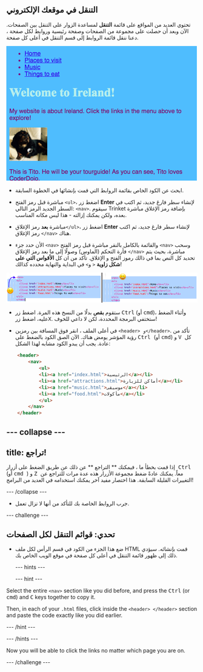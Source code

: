 ## التنقل في موقعك الإلكتروني

تحتوي العديد من المواقع على قائمة **التنقل** لمساعدة الزوار على التنقل بين الصفحات. الآن وبعد أن حصلت على مجموعة من الصفحات وصفحة رئيسية وروابط لكل صفحة ، دعنا ننقل قائمة الروابط إلى قسم التنقل في أعلى كل صفحة.

![مثال على صفحة ويب مع روابط التنقل في الأعلى](images/egNavLinksAtTop.png)

- ابحث عن الكود الخاص بقائمة الروابط التي قمت بإنشائها في الخطوة السابقة.

- مباشرة قبل رمز الفتح `<ul>`، اضغط زر **Enter** لإنشاء سطر فارغ جديد، ثم اكتب في السطر الجديد الرمز التالي: `<nav>`. سيقوم Trinket بإضافة رمز الإغلاق مباشرة بعده، ولكن يمكنك إزالته - هذا ليس مكانه المناسب.

- مباشرة **بعد** رمز الإغلاق`</ul>`، اضغط زر **Enter** لإنشاء سطر فارغ جديد، ثم اكتب رمز الإغلاق `</nav>` هناك.

- الأن حدد جزء `<nav>` والقائمة بالكامل بالنقر مباشرة قبل رمز الفتح `<nav>` وسحب فأرة التحكم (الماوس) وصولًا إلى ما بعد رمز الإغلاق `</nav>` مباشرة، بحيث يتم تحديد كل النص بما في ذالك رموز الفتح و الإغلاق. تأكد من ان كل **الأقواس التي على شكل زاوية** `<` و`>` في البداية والنهاية محدده كذالك!

![لم يتم تحديد النص الموجود على اليسار بالكامل بينما تم تحديد النص الموجود على اليمين بالكامل](images/egSelectedYayWoops.png)

- ستقوم **بقص** بدلًا من النسخ هذه المرة. اضغط زر <kbd>Ctrl</kbd> (أو <kbd>cmd</kbd>)، وأثناء الضغط عليه، اضغط زر<kbd>X</kbd>. ستختفي البرمجة المحددة، لكن لا داعي للخوف!

- في أعلى الملف ، انقر فوق المسافة بين رمزين `<header> و</header>`. تأكد من رؤية المؤشر يومض هناك. الآن الصق الكود بالضغط على <kbd> Ctrl </kbd> (أو <kbd> cmd</kbd>) و <kbd> V </kbd> كل عادة. يجب أن يبدو الكود مشابه لهذا الشكل:

```html
    <header>
        <nav>
            <ul>
            <li><a href="index.html">الرئيسية</a></li>
            <li><a href="attractions.html">أماكن للزيارة</a></li>
            <li><a href="music.html">موسيقى</a></li>
            <li><a href="food.html">مأكولات</a></li>
            </ul>
        </nav>
    </header>
```

## \--- collapse \---

## title: تراجع!

إذا قمت بخطأ ما ، فيمكنك ** التراجع ** عن ذلك عن طريق الضغط على أزرار<kbd> Ctrl </kbd> (أو <kbd> cmd </kbd>) و <kbd> Z </kbd>معاً. يمكنك عادةً ضغط مجموعة الأزرار هذه عدة مرات للتراجع عن التغييرات القليلة السابقة. هذا اختصار مفيد آخر يمكنك استخدامه في العديد من البرامج!

\--- /collapse \---

- جرب الروابط الخاصة بك للتأكد من أنها لا تزال تعمل.

\--- challenge \---

## تحدي: قوائم التنقل لكل الصفحات

- ضع هذا الجزء من الكود في قسم الرأس لكل ملف HTML قمت بإنشائه. سيؤدي ذلك إلى ظهور قائمة التنقل في أعلى كل صفحة في موقع الويب الخاص بك.
    
    \--- hints \---
    
    \--- hint \---

Select the entire `<nav>` section like you did before, and press the <kbd>Ctrl</kbd> (or <kbd>cmd</kbd>) and <kbd>C</kbd> keys together to copy it.

Then, in each of your `.html` files, click inside the `<header> </header>` section and paste the code exactly like you did earlier.

\--- /hint \---

\--- /hints \---

Now you will be able to click the links no matter which page you are on.

\--- /challenge \---